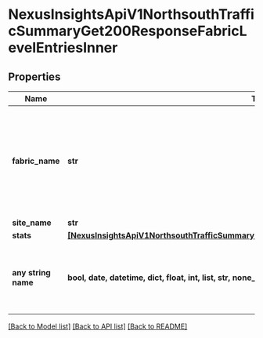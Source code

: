# NexusInsightsApiV1NorthsouthTrafficSummaryGet200ResponseFabricLevelEntriesInner


## Properties
Name | Type | Description | Notes
------------ | ------------- | ------------- | -------------
**fabric_name** | **str** | This is a deprecated field and will be removed in a future release. Please use siteName field instead. | [optional] 
**site_name** | **str** |  | [optional] 
**stats** | [**[NexusInsightsApiV1NorthsouthTrafficSummaryGet200ResponseFabricLevelEntriesInnerStatsInner]**](NexusInsightsApiV1NorthsouthTrafficSummaryGet200ResponseFabricLevelEntriesInnerStatsInner.md) |  | [optional] 
**any string name** | **bool, date, datetime, dict, float, int, list, str, none_type** | any string name can be used but the value must be the correct type | [optional]

[[Back to Model list]](../README.md#documentation-for-models) [[Back to API list]](../README.md#documentation-for-api-endpoints) [[Back to README]](../README.md)


